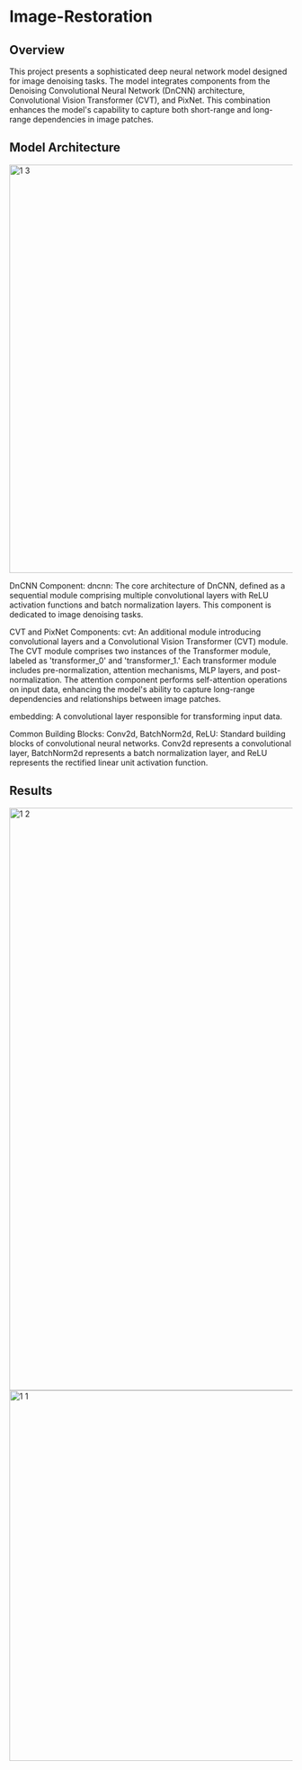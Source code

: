 # Image-Restoration

## Overview 

This project presents a sophisticated deep neural network model designed for image denoising tasks. The model integrates components from the Denoising Convolutional Neural Network (DnCNN) architecture, Convolutional Vision Transformer (CVT), and PixNet. This combination enhances the model's capability to capture both short-range and long-range dependencies in image patches.

## Model Architecture 

<img width="725" alt="1 3" src="https://github.com/Chai-mae/Image-restoration/assets/93831197/55c6488d-dc96-409f-9bb9-856b80a13882">


DnCNN Component:
dncnn: The core architecture of DnCNN, defined as a sequential module comprising multiple convolutional layers with ReLU activation functions and batch normalization layers. This component is dedicated to image denoising tasks.

CVT and PixNet Components:
cvt: An additional module introducing convolutional layers and a Convolutional Vision Transformer (CVT) module. The CVT module comprises two instances of the Transformer module, labeled as 'transformer_0' and 'transformer_1.' Each transformer module includes pre-normalization, attention mechanisms, MLP layers, and post-normalization. The attention component performs self-attention operations on input data, enhancing the model's ability to capture long-range dependencies and relationships between image patches.

embedding: A convolutional layer responsible for transforming input data.

Common Building Blocks:
Conv2d, BatchNorm2d, ReLU: Standard building blocks of convolutional neural networks. Conv2d represents a convolutional layer, BatchNorm2d represents a batch normalization layer, and ReLU represents the rectified linear unit activation function.

## Results

<img width="1034" alt="1 2" src="https://github.com/Chai-mae/Image-restoration/assets/93831197/9d64cf93-2c33-4ca8-8634-1fbd95952e61">

<img width="658" alt="1 1" src="https://github.com/Chai-mae/Image-restoration/assets/93831197/961a8e7e-e383-4505-9d75-56342a899201">
